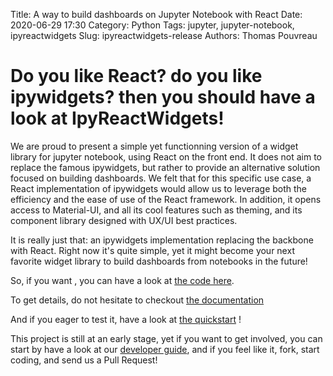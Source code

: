 Title: A way to build dashboards on Jupyter Notebook with React 
Date: 2020-06-29 17:30
Category: Python
Tags: jupyter, jupyter-notebook, ipyreactwidgets
Slug: ipyreactwidgets-release
Authors: Thomas Pouvreau

# Do you like React? do you like ipywidgets? then you should have a look at IpyReactWidgets!

We are proud to present a simple yet functionning version of a widget library for jupyter notebook, using React on the front end. It does not aim to replace the famous ipywidgets, but rather to provide an alternative solution focused on building dashboards. We felt that for this specific use case, a React implementation of ipywidgets would allow us to leverage both the efficiency and the ease of use of the React framework. In addition, it opens access to Material-UI, and all its cool features such as theming, and its component library designed with UX/UI best practices. 

It is really just that: an ipywidgets implementation replacing the backbone with React. Right now it's quite simple, yet it might become your next favorite widget library to build dashboards from notebooks in the future! 


So, if you want , you can have a look at [the code here](https://gitlab.com/weatherforce-platform/ipyreactwidgets).

To get details, do not hesitate to checkout [the documentation](https://weatherforce-platform.gitlab.io/ipyreactwidgets/)

And if you eager to test it, have a look at [the quickstart](https://weatherforce-platform.gitlab.io/ipyreactwidgets/quickstart.html) !

This project is still at an early stage, yet if you want to get involved, you can start by have a look at our [developer guide](https://weatherforce-platform.gitlab.io/ipyreactwidgets/quickstart.html), and if you feel like it, fork, start coding, and send us a Pull Request! 

